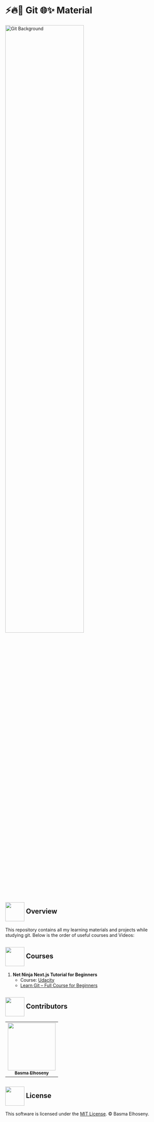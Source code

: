 # ⚡🔥🚀 Git 🌐✨ Material

<div>
    <img width="70%" src="https://github.com/user-attachments/assets/0c440592-ae60-45ac-ac18-857c0d16e849" alt="Git Background"/>
</div>

## <img align="center" width="60px" src="https://cdn.edu.buncee.com/assets/436f46a46e68d3c5b2122d50cdfa76ad/animation-holiday-heartinbook.gif?timestamp=1546895403"> Overview
This repository contains all my learning materials and projects while studying git. Below is the order of useful courses and Videos:


## <img  align= center width=60px src="https://media2.giphy.com/media/J13VOFm3M341KMQ6Ww/giphy.gif?cid=6c09b952q9dzg99bsz5gnq5mg8wd1lu1nbqsrgcfof558196&ep=v1_stickers_search&rid=giphy.gif&ct=s"> Courses
1. **Net Ninja Next.js Tutorial for Beginners**
   - Course: [Udacity](./udacity)
   - [Learn Git – Full Course for Beginners](https://www.youtube.com/watch?v=zTjRZNkhiEU)

<!-- Contributors -->
## <img  align= center  height=60px src="https://mir-s3-cdn-cf.behance.net/project_modules/disp/601014116770475.6068beff4640a.gif"> Contributors <a id = "contributors"></a>
<!-- Contributors list -->
<table>
  <tr>
    <td align="center"><a href="https://github.com/BasmaElhoseny01"><img src="https://avatars.githubusercontent.com/u/72309546?v=4" width="150px;" alt=""/><br /><sub><b>Basma Elhoseny</b></sub></a></td>
  </tr>
</table>

## <img align= center height=60px src="https://www.medwayadvice.org.uk/application/files/2616/2634/3428/Citizens_Advice_Medway_Law_Book.gif"> License <a id="license"></a>
This software is licensed under the [MIT License](https://github.com/BasmaElhoseny01/Git-Material/blob/main/LICENSE). © Basma Elhoseny.
